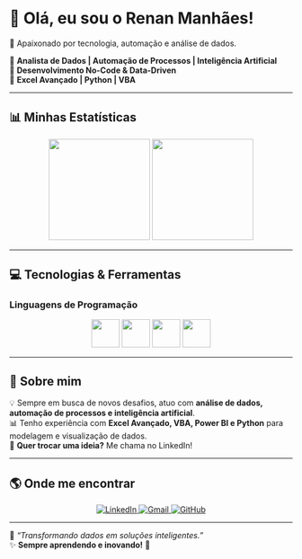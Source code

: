 # 👋 Olá, eu sou o Renan Manhães!  
🚀 Apaixonado por tecnologia, automação e análise de dados.  

🔹 **Analista de Dados | Automação de Processos | Inteligência Artificial**  
🔹 **Desenvolvimento No-Code & Data-Driven**  
🔹 **Excel Avançado | Python | VBA**  

---

## 📊 **Minhas Estatísticas**

<div align="center">
  <img height="180em" src="https://github-readme-stats.vercel.app/api?username=djrenanzinho&show_icons=true&theme=radical&count_private=true"/>
  <img height="180em" src="https://github-readme-streak-stats.herokuapp.com/?user=djrenanzinho&theme=radical"/>
</div>

---

## 💻 **Tecnologias & Ferramentas**
### **Linguagens de Programação**  
<div align="center">
  <img src="https://cdn.jsdelivr.net/gh/devicons/devicon/icons/python/python-original.svg" width="50px"/> 
  <img src="https://cdn.jsdelivr.net/gh/devicons/devicon/icons/java/java-original.svg" width="50px"/>
  <img src="https://cdn.jsdelivr.net/gh/devicons/devicon/icons/javascript/javascript-original.svg" width="50px"/>
  <img src="https://upload.wikimedia.org/wikipedia/commons/f/f8/Microsoft_Office_Excel_%282019%E2%80%93present%29.svg" width="50px"/>
</div>

---

## 🚀 **Sobre mim**
💡 Sempre em busca de novos desafios, atuo com **análise de dados, automação de processos e inteligência artificial**.  
📊 Tenho experiência com **Excel Avançado, VBA, Power BI e Python** para modelagem e visualização de dados.  
📩 **Quer trocar uma ideia?** Me chama no LinkedIn!  

---

## 🌎 **Onde me encontrar**
<div align="center">
  <a href="https://www.linkedin.com/in/renan-manhães" target="_blank">
    <img src="https://img.shields.io/badge/LinkedIn-0077B5?style=for-the-badge&logo=linkedin&logoColor=white" alt="LinkedIn">
  </a>
  <a href="mailto:renannascimento0304@gmail.com">
    <img src="https://img.shields.io/badge/Gmail-D14836?style=for-the-badge&logo=gmail&logoColor=white" alt="Gmail">
  </a>
  <a href="https://github.com/djrenanzinho" target="_blank">
    <img src="https://img.shields.io/badge/GitHub-181717?style=for-the-badge&logo=github&logoColor=white" alt="GitHub">
  </a>
</div>

---

🔹 *“Transformando dados em soluções inteligentes.”*  
✨ **Sempre aprendendo e inovando!** 🚀  
